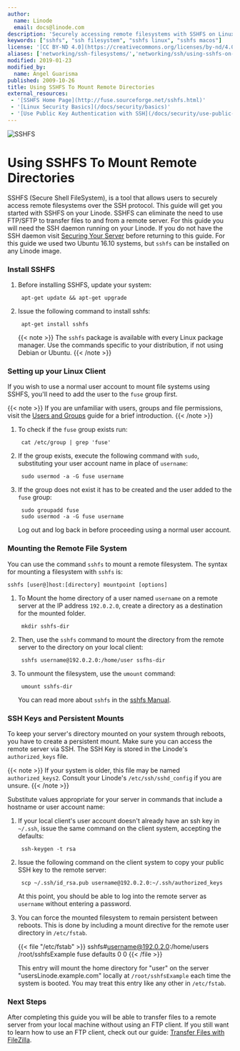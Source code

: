 ```yaml
---
author:
  name: Linode
  email: docs@linode.com
description: 'Securely accessing remote filesystems with SSHFS on Linux.'
keywords: ["sshfs", "ssh filesystem", "sshfs linux", "sshfs macos"]
license: '[CC BY-ND 4.0](https://creativecommons.org/licenses/by-nd/4.0)'
aliases: ['networking/ssh-filesystems/','networking/ssh/using-sshfs-on-linux-and-macos-x/']
modified: 2019-01-23
modified_by:
  name: Angel Guarisma
published: 2009-10-26
title: Using SSHFS To Mount Remote Directories
external_resources:
 - '[SSHFS Home Page](http://fuse.sourceforge.net/sshfs.html)'
 - '[Linux Security Basics](/docs/security/basics)'
 - '[Use Public Key Authentication with SSH](/docs/security/use-public-key-authentication-with-ssh)'
---
```


![SSHFS](sshfs_mount_remote.png)

# Using SSHFS To Mount Remote Directories

SSHFS (Secure Shell FileSystem), is a tool that allows users to securely access remote filesystems over the SSH protocol. This guide will get you started with SSHFS on your Linode. SSHFS can eliminate the need to use FTP/SFTP to transfer files to and from a remote server. For this guide you will need the SSH daemon running on your Linode. If you do not have the SSH daemon visit [Securing Your Server](/docs/security/securing-your-server) before returning to this guide.
For this guide we used two Ubuntu 16.10 systems, but `sshfs` can be installed on any Linode image.


### Install SSHFS

1. Before installing SSHFS, update your system:

        apt-get update && apt-get upgrade

1. Issue the following command to install sshfs:

        apt-get install sshfs


    {{< note >}}
  The `sshfs` package is available with every Linux package manager. Use the commands specific to your distribution, if not using Debian or Ubuntu.
    {{< /note >}}

### Setting up your Linux Client

If you wish to use a normal user account to mount file systems using SSHFS, you'll need to add the user to the `fuse` group first.

{{< note >}}
If you are unfamiliar with users, groups and file permissions, visit the [Users and Groups](/docs/tools-reference/linux-users-and-groups) guide for a brief introduction.
{{< /note >}}

1. To check if the `fuse` group exists run:

        cat /etc/group | grep 'fuse'

1. If the group exists, execute the following command with `sudo`, substituting your user account name in place of `username`:

        sudo usermod -a -G fuse username

1. If the group does not exist it has to be created and the user added to the `fuse` group:

        sudo groupadd fuse
        sudo usermod -a -G fuse username

    Log out and log back in before proceeding using a normal user account.

### Mounting the Remote File System
You can use the command `sshfs` to mount a remote filesystem. The syntax for mounting a filesystem with `sshfs` is:

    sshfs [user@]host:[directory] mountpoint [options]

1. To Mount the home directory of a user named `username` on a remote server at the IP address `192.0.2.0`, create a directory as a destination for the mounted folder.

        mkdir sshfs-dir

1. Then, use the `sshfs` command to mount the directory from the remote server to the directory on your local client:

        sshfs username@192.0.2.0:/home/user ssfhs-dir

1. To unmount the filesystem, use the `umount` command:

        umount sshfs-dir

    You can read more about `sshfs` in the [sshfs Manual](https://linux.die.net/man/1/sshfs).



### SSH Keys and Persistent Mounts

To keep your server's directory mounted on your system through reboots, you have to create a persistent mount.
Make sure you can access the remote server via SSH. The SSH Key is stored in the Linode's `authorized_keys` file.

{{< note >}}
If your system is older, this file may be named `authorized_keys2`. Consult your Linode's `/etc/ssh/sshd_config` if you are unsure.
{{< /note >}}

Substitute values appropriate for your server in commands that include a hostname or user account name:

1. If your local client's user account doesn't already have an ssh key in `~/.ssh`, issue the same command on the client system, accepting the defaults:

        ssh-keygen -t rsa

1. Issue the following command on the client system to copy your public SSH key to the remote server:

        scp ~/.ssh/id_rsa.pub username@192.0.2.0:~/.ssh/authorized_keys

    At this point, you should be able to log into the remote server as `username` without entering a password.

1. You can force the mounted filesystem to remain persistent between reboots. This is done by including a mount directive for the remote user directory in `/etc/fstab`.

    {{< file "/etc/fstab" >}}
sshfs#username@192.0.2.0:/home/users /root/sshfsExample fuse defaults 0 0
    {{< /file >}}


    This entry will mount the home directory for "user" on the server "usersLinode.example.com" locally at `/root/sshfsExample` each time the system is booted. You may treat this entry like any other in `/etc/fstab`.


### Next Steps

After completing this guide you will be able to transfer files to a remote server from your local machine without using an FTP client. If you still want to learn how to use an FTP client, check out our guide: [Transfer Files with FileZilla](/docs/tools-reference/file-transfer/filezilla).
